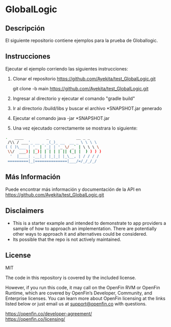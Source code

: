 # GlobalLogic

## Descripción
El siguiente repositorio contiene ejemplos para la prueba de Globallogic.

## Instrucciones
Ejecutar el ejemplo corriendo las siguientes instrucciones:

1. Clonar el repositorio https://github.com/Ayekita/test_GlobalLogic.git
   
    git clone -b main https://github.com/Ayekita/test_GlobalLogic.git

2. Ingresar al directorio y ejecutar el comando "gradle build"

3. Ir al directorio /build/libs y buscar el archivo *SNAPSHOT.jar generado

4. Ejecutar el comando java -jar *SNAPSHOT.jar 

5. Una vez ejecutado correctamente se mostrara lo siguiente:
```bash
.   ____          _            __ _ _
 /\\ / ___'_ __ _ _(_)_ __  __ _ \ \ \ \
( ( )\___ | '_ | '_| | '_ \/ _` | \ \ \ \
 \\/  ___)| |_)| | | | | || (_| |  ) ) ) )
  '  |____| .__|_| |_|_| |_\__, | / / / /
 =========|_|==============|___/=/_/_/_/
```

## Más Información
Puede encontrar más información y documentación de la API en https://github.com/Ayekita/test_GlobalLogic.git

## Disclaimers
* This is a starter example and intended to demonstrate to app providers a sample of how to approach an implementation. There are potentially other ways to approach it and alternatives could be considered. 
* Its possible that the repo is not actively maintained.

## License
MIT

The code in this repository is covered by the included license.

However, if you run this code, it may call on the OpenFin RVM or OpenFin Runtime, which are covered by OpenFin’s Developer, Community, and Enterprise licenses. You can learn more about OpenFin licensing at the links listed below or just email us at support@openfin.co with questions.

https://openfin.co/developer-agreement/ <br/>
https://openfin.co/licensing/
